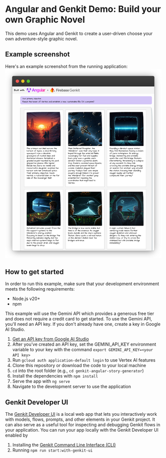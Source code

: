 # Angular and Genkit Demo: Build your own Graphic Novel

This demo uses Angular and Genkit to create a user-driven
choose your own adventure-style graphic novel.

## Example screenshot

Here's an example screenshot from the running application:
![Alt text](screenshot.png "a screenshot of the running app")

## How to get started

In order to run this example, make sure that your development environment meets the following requirements:

* Node.js v20+
* npm

This example will use the Gemini API which provides a generous free tier and does not require a credit card to get started.
To use the Gemini API, you'll need an API key. If you don't already have one, create a key in Google AI Studio.

1. [Get an API key from Google AI Studio](https://makersuite.google.com/app/apikey)
1. After you’ve created an API key, set the GEMINI_API_KEY environment variable to your key with the command `export GEMINI_API_KEY=<your API key>`
1. Run `gcloud auth application-default login` to use Vertex AI features
1. Clone this repository or download the code to your local machine
1. `cd` into the root folder (e.g., `cd genkit-angular-story-generator`)
1. Install the dependencies with `npm install`
1. Serve the app with `ng serve`
1. Navigate to the development server to use the application

## Genkit Developer UI

The [Genkit Developer UI](https://firebase.google.com/docs/genkit/devtools#genkit_developer_ui) is a local web app that lets you
interactively work with models, flows, prompts, and other elements in your Genkit project. It can also serve as a useful tool for
inspecting and debugging Genkit flows in your application. You can run your app locally with the Genkit Developer UI enabled by

1. Installing the [Genkit Command Line Interface (CLI)](https://firebase.google.com/docs/genkit/devtools#command_line_interface_cli)
1. Running `npm run start:with-genkit-ui`
